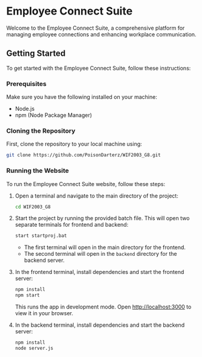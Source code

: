 # Employee Connect Suite

Welcome to the Employee Connect Suite, a comprehensive platform for managing employee connections and enhancing workplace communication.

## Getting Started

To get started with the Employee Connect Suite, follow these instructions:

### Prerequisites

Make sure you have the following installed on your machine:
- Node.js
- npm (Node Package Manager)

### Cloning the Repository

First, clone the repository to your local machine using:

```bash
git clone https://github.com/PoisonDarterz/WIF2003_G8.git
```
### Running the Website

To run the Employee Connect Suite website, follow these steps:

1. Open a terminal and navigate to the main directory of the project:

    ```bash
    cd WIF2003_G8
    ```

2. Start the project by running the provided batch file. This will open two separate terminals for frontend and backend:

    ```bash
    start startproj.bat
    ```

    - The first terminal will open in the main directory for the frontend.
    - The second terminal will open in the `backend` directory for the backend server.

3. In the frontend terminal, install dependencies and start the frontend server:

    ```bash
    npm install
    npm start
    ```

    This runs the app in development mode. Open [http://localhost:3000](http://localhost:3000) to view it in your browser.

4. In the backend terminal, install dependencies and start the backend server:

    ```bash
    npm install
    node server.js
    ```
